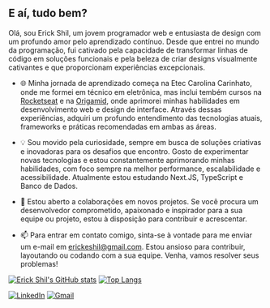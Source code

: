 ## E aí, tudo bem?

Olá, sou Erick Shil, um jovem programador web e entusiasta de design com um profundo amor pelo aprendizado contínuo. Desde que entrei no mundo da programação, fui cativado pela capacidade de transformar linhas de código em soluções funcionais e pela beleza de criar designs visualmente cativantes e que proporcionam experiências excepcionais.

- 🌐 Minha jornada de aprendizado começa na Etec Carolina Carinhato, onde me formei em técnico em eletrônica, mas inclui tembém cursos na [Rocketseat](https://rocketseat.com.br) e na [Origamid](https://www.origamid.com/), onde aprimorei minhas habilidades em desenvolvimento web e design de interface. Através dessas experiências, adquiri um profundo entendimento das tecnologias atuais, frameworks e práticas recomendadas em ambas as áreas.

- 💡 Sou movido pela curiosidade, sempre em busca de soluções criativas e inovadoras para os desafios que encontro. Gosto de experimentar novas tecnologias e estou constantemente aprimorando minhas habilidades, com foco sempre na melhor performance, escalabilidade e acessibilidade. Atualmente estou estudando Next.JS, TypeScript e Banco de Dados.

- 🚀 Estou aberto a colaborações em novos projetos. Se você procura um desenvolvedor comprometido, apaixonado e inspirador para a sua equipe ou projeto, estou à disposição para contribuir e acrescentar.

- 📫 Para entrar em contato comigo, sinta-se à vontade para me enviar um e-mail em [erickeshil@gmail.com](mailto:erickeshil@gmail.com). Estou ansioso para contribuir, layoutando ou codando com a sua equipe. Venha, vamos resolver seus problemas!

[![Erick Shil's GitHub stats](https://github-readme-stats.vercel.app/api?username=erickshilz&show_icons=true&title_color=e2e927&text_color=f7f7f7&icon_color=e2e927&bg_color=080808&locale=pt-br)](https://github.com/anuraghazra/github-readme-stats) [![Top Langs](https://github-readme-stats.vercel.app/api/top-langs/?username=erickshilz&title_color=e2e927&text_color=f7f7f7&icon_color=e2e927&bg_color=080808&locale=pt-br)](https://github.com/anuraghazra/github-readme-stats)

[![LinkedIn](https://static.licdn.com/aero-v1/sc/h/akt4ae504epesldzj74dzred8)](https://www.linkedin.com/in/erick-shil-196215296/)
[![Gmail](https://cdn.icon-icons.com/icons2/2631/PNG/512/gmail_new_logo_icon_159149.png)](mailto:erickeshil@gmail.com)

<!--
**Erick-Shil/Erick-Shil** is a ✨ _special_ ✨ repository because its `README.md` (this file) appears on your GitHub profile.

Here are some ideas to get you started:

- 🔭 I’m currently working on ...
- 🌱 I’m currently learning ...
- 👯 I’m looking to collaborate on ...
- 🤔 I’m looking for help with ...
- 💬 Ask me about ...
- 📫 How to reach me: ...
- 😄 Pronouns: ...
- ⚡ Fun fact: ...

![Snake animation](https://github.com/rafaballerini/rafaballerini/blob/output/github-contribution-grid-snake.svg)
-->
